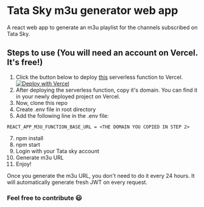 # Tata Sky m3u generator web app

A react web app to generate an m3u playlist for the channels subscribed on Tata Sky.

## Steps to use (You will need an account on Vercel. It's free!)
1) Click the button below to deploy <a href="https://github.com/saifshaikh1805/tata-sky-m3u-dynamic">this</a> serverless function to Vercel.<br>
<a href="https://vercel.com/new/clone?repository-url=https://github.com/saifshaikh1805/tata-sky-m3u-dynamic.git"><img src="https://vercel.com/button" alt="Deploy with Vercel"/></a>
2) After deploying the serverless function, copy it's domain. You can find it in your newly deployed project on Vercel.
3) Now, clone this repo
4) Create .env file in root directory
5) Add the following line in the .env file:
  ```
  REACT_APP_M3U_FUNCTION_BASE_URL = <THE DOMAIN YOU COPIED IN STEP 2>
  ```
7) npm install
8) npm start
9) Login with your Tata sky account
10) Generate m3u URL
11) Enjoy!

Once you generate the m3u URL, you don't need to do it every 24 hours. It will automatically generate fresh JWT on every request.

### Feel free to contribute :smiley:
